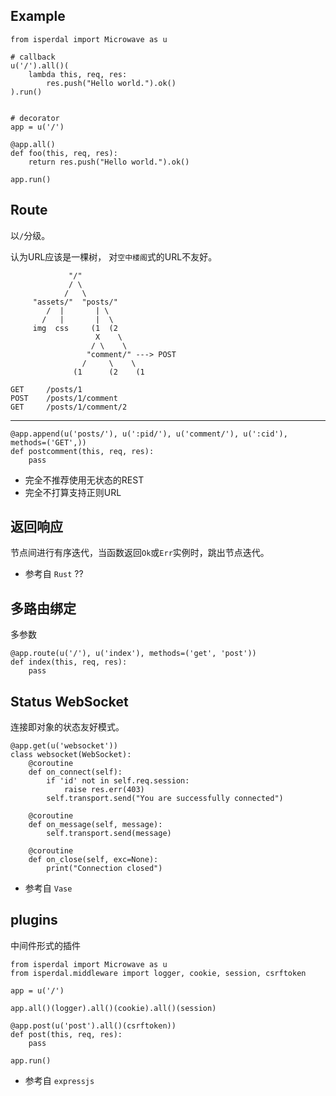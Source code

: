 Example
-------

	from isperdal import Microwave as u

	# callback
	u('/').all()(
	    lambda this, req, res:
	        res.push("Hello world.").ok()
	).run()


	# decorator
	app = u('/')

	@app.all()
	def foo(this, req, res):
	    return res.push("Hello world.").ok()

	app.run()


Route
-----

以`/`分级。

认为URL应该是一棵树，
对`空中楼阁`式的URL不友好。

                 "/"
                 / \
                /   \
         "assets/"  "posts/"
            /  |       | \
           /   |       |  \
         img  css     (1  (2
                       X    \
                      / \    \
                     "comment/" ---> POST
                    /     \    \
                  (1      (2    (1

    GET     /posts/1
    POST    /posts/1/comment
    GET     /posts/1/comment/2

-----

	@app.append(u('posts/'), u(':pid/'), u('comment/'), u(':cid'), methods=('GET',))
	def postcomment(this, req, res):
	    pass

* 完全不推荐使用无状态的REST
* 完全不打算支持正则URL

返回响应
--------

节点间进行有序迭代，当函数返回`Ok`或`Err`实例时，跳出节点迭代。

* 参考自 `Rust` ??

多路由绑定
----------

多参数

	@app.route(u('/'), u('index'), methods=('get', 'post'))
	def index(this, req, res):
	    pass

Status WebSocket
----------------

连接即对象的状态友好模式。

	@app.get(u('websocket'))
	class websocket(WebSocket):
	    @coroutine
	    def on_connect(self):
	        if 'id' not in self.req.session:
	            raise res.err(403)
	        self.transport.send("You are successfully connected")

	    @coroutine
	    def on_message(self, message):
	        self.transport.send(message)

	    @coroutine
	    def on_close(self, exc=None):
	        print("Connection closed")

* 参考自 `Vase`

plugins
-------

中间件形式的插件

	from isperdal import Microwave as u
	from isperdal.middleware import logger, cookie, session, csrftoken

	app = u('/')

	app.all()(logger).all()(cookie).all()(session)

	@app.post(u('post').all()(csrftoken))
	def post(this, req, res):
	    pass

	app.run()

* 参考自 `expressjs`
